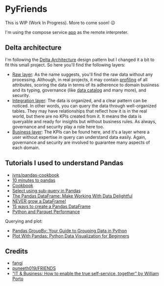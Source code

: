 # PyFriends

This is WIP (Work In Progress). More to come soon! 😉

I'm using the compose service [app](https://github.com/willianantunes/pyfriends/blob/164423598fa12000079cea80eb87f070b44d7c2d/docker-compose.yaml#L4) as the remote interpreter.

## Delta architecture

I'm following the [Delta Architecture](https://databricks.com/blog/2019/08/14/productionizing-machine-learning-with-delta-lake.html) design pattern but I changed it a bit to fit this small project. So here you'll find the following layers:

- [Raw layer](./pyfriends/raw_layer): As the name suggests, you'll find the raw data without any processing. Although, in real projects, it may contain [profiling](https://en.wikipedia.org/wiki/Data_profiling) of all attributes, scoring the data in terms of its adherence to domain business and its typing, governance (like [data catalog](https://wiki.gccollab.ca/index.php?title=Data_Catalog&mobileaction=toggle_view_desktop) and many more), and security.
- [Integration layer](./pyfriends/integration_layer/README.ipynb): The data is organized, and a clear pattern can be noticed. In other words, you can query the data through well-organized tables. They may have relationships that reflect how it is in the real world, but there are no KPIs created from it. It means the data is queryable and ready for insights but without business rules. As always, governance and security play a role here too.
- [Business layer](./pyfriends/business_layer): The KPIs can be found here, and it's a layer where a user without expertise in query can understand data easily. Again, governance and security are involved to guarantee many aspects of each domain.

## Tutorials I used to understand Pandas

- [jvns/pandas-cookbook](https://github.com/jvns/pandas-cookbook)
- [10 minutes to pandas](https://pandas.pydata.org/pandas-docs/stable/user_guide/10min.html)
- [Cookbook](https://pandas.pydata.org/pandas-docs/stable/user_guide/cookbook.html#cookbook)
- [Select using sub-query in Pandas](https://stackoverflow.com/a/59989971/3899136)
- [The Pandas DataFrame: Make Working With Data Delightful](https://realpython.com/pandas-dataframe/)
- [NEVER grow a DataFrame!](https://stackoverflow.com/a/56746204/3899136)
- [15 ways to create a Pandas DataFrame](https://towardsdatascience.com/15-ways-to-create-a-pandas-dataframe-754ecc082c17)
- [Python and Parquet Performance](https://blog.datasyndrome.com/python-and-parquet-performance-e71da65269ce)

Querying and plot:

- [Pandas GroupBy: Your Guide to Grouping Data in Python](https://realpython.com/pandas-groupby/)
- [Plot With Pandas: Python Data Visualization for Beginners](https://realpython.com/pandas-plot-python/)

## Credits

- [fangj](https://github.com/fangj/friends)
- [puneeth019/FRIENDS](https://github.com/puneeth019/FRIENDS)
- ["IT & Business: How to enable the true self-service, together" by William Porto](https://www.linkedin.com/pulse/ti-business-como-viabilizar-em-conjunto-o-verdadeiro-william-porto/)
